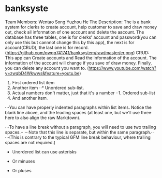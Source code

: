 # banksyste
Team Members:
Wentao Song
Yuzhou He
The Description:
The is a bank system for clerks to create account, help customer to save and draw money out, check all information of one account and     delete the aacount.
The database has three tables, one is for clerks' account and password(you can only use this but cannnot change this by this app), the next is for account(CRUD), the last one is for record.
(https://github.com/qwqq741741/banksystem/raw/master/er.png)
CRUD:
This app can Create accounts and Read the information of the account. The information of the account will change if you save of draw       money. Finally, you can delete any account you want to. 
(https://www.youtube.com/watch?v=zwqbD4Wkwws&feature=youtu.be)



1. First ordered list item
2. Another item
⋅⋅* Unordered sub-list. 
1. Actual numbers don't matter, just that it's a number
⋅⋅1. Ordered sub-list
4. And another item.

⋅⋅⋅You can have properly indented paragraphs within list items. Notice the blank line above, and the leading spaces (at least one, but we'll use three here to also align the raw Markdown).

⋅⋅⋅To have a line break without a paragraph, you will need to use two trailing spaces.⋅⋅
⋅⋅⋅Note that this line is separate, but within the same paragraph.⋅⋅
⋅⋅⋅(This is contrary to the typical GFM line break behaviour, where trailing spaces are not required.)

* Unordered list can use asterisks
- Or minuses
+ Or pluses
